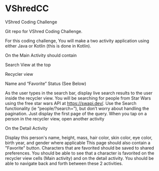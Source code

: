 # VShredCC
VShred Coding Challenge

Git repo for VShred Coding Challenge.

For this coding challenge, You will make a two activity application using either Java or Kotlin (this is done in Kotlin).

On the Main Activity should contain

Search View at the top

Recycler view

Name and “Favorite” Status (See Below)

As the user types in the search bar, display live search results to the user inside the recycler view.
You will be searching for people from Star Wars using the free star wars API at https://swapi.dev/. 
Use the Search functionality (ie “people/?search=”), but don’t worry about handling the pagination.  Just display the first page of the query.
When you tap on a person in the recycler view, open another activity

On the Detail Activity

Display this person's name, height, mass, hair color, skin color, eye color, birth year, and gender where applicable
This page should also contain a "Favorite" button. 
Characters that are favorited should be saved to shared preferences. 
You should be able to see that a character is favorited on the recycler view cells (Main activity) and on the detail activity. 
You should be able to navigate back and forth between these 2 activities. 

